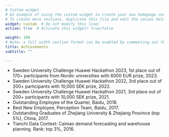 ```yaml
---
# Custom widget.
# An example of using the custom widget to create your own homepage section.
# To create more sections, duplicate this file and edit the values below as desired.
widget: custom  # Do not modify this line!
active: true  # Activate this widget? true/false

weight: 100
# Note: a full width section format can be enabled by commenting out the `title` and `subtitle` with a `#`.
title: Achievements
subtitle: ""

---
```

- Sweden University Challenge Huawei Hackathon 2023, 1st place out of 170+ participants from Nordic universities with 6000 EUR prize, 2023.
- Sweden University Challenge Huawei Hackathon 2022, 3rd place out of 200+ participants with 10,000 SEK prize, 2022.
- Sweden University Challenge Huawei Hackathon 2021, 3rd place out of 200+ participants with 10,000 SEK prize, 2021.
- Outstanding Employee of the Quarter, Baidu, 2018.
- Best New Employee, Perception Team, Baidu, 2017.
- Outstanding Graduates of Zhejiang University & Zhejiang Province (top 5%), China, 2017.
- Tianchi Data Contest: Cainiao demand forecasting and warehouse planning. Rank: top 3%, 2016.
